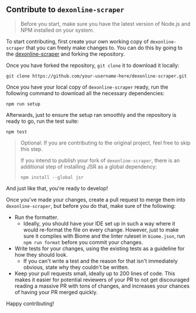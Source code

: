 ## Contribute to `dexonline-scraper`

> Before you start, make sure you have the latest version of Node.js and NPM installed on your system.

To start contributing, first create your own working copy of `dexonline-scraper` that you can freely make changes to. You can do this by going to the [dexonline-scraper](https://github.com/vxern/dexonline-scraper) and forking the repository.

Once you have forked the repository, `git clone` it to download it locally:
```
git clone https://github.com/your-username-here/dexonline-scraper.git
```

Once you have your local copy of `dexonline-scraper` ready, run the following command to download all the necessary dependencies:
```
npm run setup
```

Afterwards, just to ensure the setup ran smoothly and the repository is ready to go, run the test suite:
```
npm test
```

> Optional: If you are contributing to the original project, feel free to skip this step.
>
> If you intend to publish your fork of `dexonline-scraper`, there is an additional step of installing JSR as a global dependency:
> ```
> npm install --global jsr
> ```

And just like that, you're ready to develop!

Once you've made your changes, create a pull request to merge them into `dexonline-scraper`, but before you do that, make sure of the following:
- Run the formatter.
  - Ideally, you should have your IDE set up in such a way where it would re-format the file on every change. However, just to make sure it complies with Biome and the linter ruleset in `biome.json`, run `npm run format` before you commit your changes.
- Write tests for your changes, using the existing tests as a guideline for how they should look.
  - If you can't write a test and the reason for that isn't immediately obvious, state why they couldn't be written.
- Keep your pull requests small, ideally up to 200 lines of code. This makes it easier for potential reviewers of your PR to not get discouraged reading a massive PR with tons of changes, and increases your chances of having your PR merged quickly.

Happy contributing!

